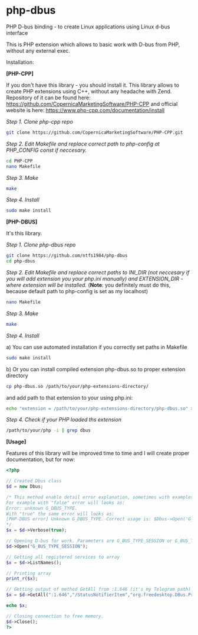 # php-dbus
PHP D-bus binding - to create Linux applications using Linux d-bus interface

This is PHP extension which allows to basic work with D-bus from PHP, without any external exec.

Installation:

**[PHP-CPP]**

If you don't have this library - you should install it. This library allows to create PHP extensions using C++, without any headache with Zend.
Repository of it can be found here: https://github.com/CopernicaMarketingSoftware/PHP-CPP and official website is here: https://www.php-cpp.com/documentation/install

_Step 1. Clone php-cpp repo_
```bash
git clone https://github.com/CopernicaMarketingSoftware/PHP-CPP.git
```
_Step 2. Edit Makefile and replace correct path to php-config at PHP_CONFIG const if neccesary._
```bash
cd PHP-CPP
nano Makefile
```
_Step 3. Make_
```bash
make
```

_Step 4. Install_
```bash
sudo make install
```

**[PHP-DBUS]**

It's this library.

_Step 1. Clone php-dbus repo_
```bash
git clone https://github.com/ntfs1984/php-dbus
cd php-dbus
```

_Step 2. Edit Makefile and replace correct paths to INI_DIR (not neccesary if you will add extension you your php.ini manually) and EXTENSION_DIR - where extension will be installed._
(**Note**: you definitely must do this, because default path to php-config is set as my localhost)
```bash
nano Makefile
```

_Step 3. Make_
```bash
make
```

_Step 4. Install_

  a) You can use automated installation if you correctly set paths in Makefile
```bash
sudo make install
```

  b) Or you can install compiled extension php-dbus.so to proper extension directory
```bash
cp php-dbus.so /path/to/your/php-extensions-directory/
```
and add path to that extension to your using php.ini:
```bash
echo "extension = /path/to/your/php-extensions-directory/php-dbus.so" >> /your/php.ini
```

_Step 4. Check if your PHP loaded ths extension_
```bash
/path/to/your/php -i | grep dbus
```

**[Usage]**

Features of this library will be improved time to time and I will create proper documentation, but for now:
```php
<?php

// Created Dbus class
$d = new Dbus; 

/* This method enable detail error explanation, sometimes with examples
For example with "false" error will looks as:
Error: unknown G_DBUS_TYPE.
With "true" the same error will looks as:
[PHP-DBUS error] Unknown G_DBUS_TYPE. Correct usage is: $Dbus->Open('G_BUS_TYPE_SESSION') or $Dbus->Open('G_BUS_TYPE_SYSTEM')
*/
$x = $d->Verbose(true); 

// Opening D-bus for work. Parameters are G_BUS_TYPE_SESSION or G_BUS_TYPE_SYSTEM
$d->Open("G_BUS_TYPE_SESSION"); 

// Getting all registered services to array
$x = $d->ListNames(); 

// Printing array
print_r($x); 

// Getting output of method GetAll from :1.646 (it's my Telegram path)
$x = $d->GetAll(":1.646","/StatusNotifierItem","org.freedesktop.DBus.Properties"); 

echo $x;

// Closing connection to free memory.
$d->Close(); 
?>
```
